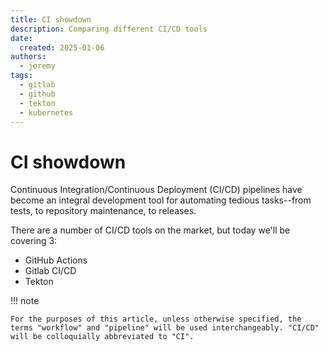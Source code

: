 ```yaml
---
title: CI showdown
description: Comparing different CI/CD tools
date:
  created: 2025-01-06
authors:
  - jeremy
tags:
  - gitlab
  - github
  - tekton
  - kubernetes
---
```

# CI showdown

Continuous Integration/Continuous Deployment (CI/CD) pipelines have become an integral development tool for automating tedious tasks--from tests, to repository maintenance, to releases.

There are a number of CI/CD tools on the market, but today we'll be covering 3:

- GitHub Actions
- Gitlab CI/CD
- Tekton

!!! note

    For the purposes of this article, unless otherwise specified, the terms "workflow" and "pipeline" will be used interchangeably. "CI/CD" will be colloquially abbreviated to "CI".

<div hidden>
##### AI

### Comparing GitHub Actions, GitLab CI, and Tekton: Similarities, Differences, Pros, and Cons  

Continuous Integration (CI) tools play a critical role in modern software development by automating code integration, testing, and deployment processes. GitHub Actions, GitLab CI, and Tekton are three popular CI tools that cater to various workflows. This article explores their similarities, differences, and the advantages and disadvantages of each.  

---

### **Similarities**  

1. **Automation of CI/CD Pipelines**  
   All three tools support creating, managing, and automating CI/CD pipelines for tasks like building, testing, and deploying code.  

2. **Integration with Source Code Management (SCM)**  
   - GitHub Actions integrates seamlessly with GitHub repositories.  
   - GitLab CI is a native feature of GitLab.  
   - Tekton, while independent of a specific SCM, integrates well with Git-based workflows.  

3. **Support for Containerized Workflows**  
   They all support containerized environments using Docker images, enabling scalable, consistent builds and deployments.  

4. **Extensibility**  
   These tools offer extensions or plugins:  
   - GitHub Actions has a vast marketplace.  
   - GitLab CI supports custom scripts and integrations.  
   - Tekton allows building custom reusable tasks.  

---

### **Differences**  

| Feature                | GitHub Actions                   | GitLab CI                       | Tekton                             |
|------------------------|----------------------------------|---------------------------------|------------------------------------|
| **Hosting**            | GitHub-hosted and self-hosted runners | GitLab-hosted and self-managed runners | Fully self-hosted                  |
| **Ease of Use**        | Simple YAML-based workflow files | YAML files with tighter GitLab integration | Advanced configuration via Kubernetes CRDs |
| **Platform Dependency**| Tied to GitHub repositories      | Tied to GitLab repositories     | Repository-agnostic                |
| **Pricing**            | Free for public repos, limited free tier for private repos | Free tier available, with more features in paid plans | Open-source and free, but requires infrastructure |
| **Pipeline Orchestration** | Direct YAML configuration       | Built-in integration with GitLab | Kubernetes-native orchestration    |
| **Scalability**        | Limited to GitHub’s infrastructure for hosted runners | Scales within GitLab ecosystem   | Kubernetes’ inherent scalability   |

---

### **Pros and Cons**  

#### **GitHub Actions**  
**Pros**  
- Seamless GitHub integration for repository management.  
- Large marketplace with prebuilt actions.  
- User-friendly YAML configuration for workflows.  
- Hosted runners reduce setup effort.  

**Cons**  
- Tied to GitHub repositories, limiting flexibility.  
- Hosted runners may have resource limitations for large-scale projects.  
- Limited free tier for private repositories.  

#### **GitLab CI**  
**Pros**  
- Native to GitLab, providing streamlined integration with its SCM and DevOps features.  
- Flexible runner options (hosted and self-managed).  
- Advanced features like security scanning and monitoring in higher-tier plans.  

**Cons**  
- Free tier offers fewer compute minutes compared to GitHub Actions.  
- Requires GitLab as the SCM, reducing flexibility for teams using other platforms.  

#### **Tekton**  
**Pros**  
- Kubernetes-native, enabling scalable and cloud-native pipeline orchestration.  
- Repository-agnostic, supporting a wide variety of use cases.  
- Highly customizable and extensible.  

**Cons**  
- Steeper learning curve due to Kubernetes-focused setup.  
- Requires infrastructure management and Kubernetes expertise.  
- Limited community resources compared to GitHub Actions and GitLab CI.  

---

### **Which Should You Choose?**  

- **Choose GitHub Actions** if your projects are hosted on GitHub and you need a simple, integrated CI/CD tool with minimal setup.  
- **Choose GitLab CI** if your team uses GitLab as an all-in-one DevOps platform and requires native features like issue tracking and security scans.  
- **Choose Tekton** if you are looking for a Kubernetes-native, highly scalable, and flexible CI/CD solution for advanced workflows and multi-cloud environments.  

Each of these tools serves a distinct audience, so the best choice depends on your specific requirements, technical expertise, and ecosystem preferences.
</div>